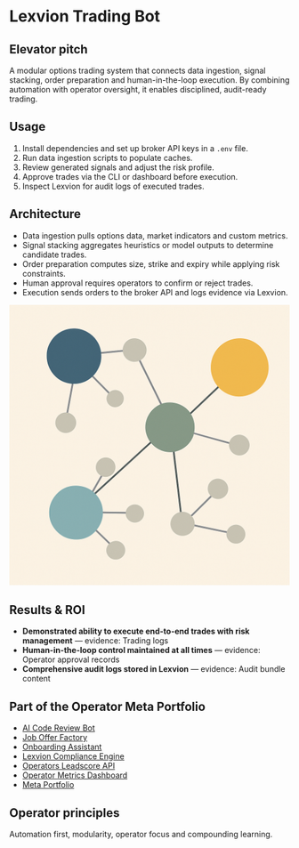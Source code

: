 # Lexvion Trading Bot

## Elevator pitch
A modular options trading system that connects data ingestion, signal stacking, order preparation and human-in-the-loop execution. By combining automation with operator oversight, it enables disciplined, audit-ready trading.

## Usage
1. Install dependencies and set up broker API keys in a `.env` file.
2. Run data ingestion scripts to populate caches.
3. Review generated signals and adjust the risk profile.
4. Approve trades via the CLI or dashboard before execution.
5. Inspect Lexvion for audit logs of executed trades.

## Architecture
- Data ingestion pulls options data, market indicators and custom metrics.
- Signal stacking aggregates heuristics or model outputs to determine candidate trades.
- Order preparation computes size, strike and expiry while applying risk constraints.
- Human approval requires operators to confirm or reject trades.
- Execution sends orders to the broker API and logs evidence via Lexvion.

![Diagram](./assets/diagram.png)

## Results & ROI
- **Demonstrated ability to execute end-to-end trades with risk management** — evidence: Trading logs
- **Human-in-the-loop control maintained at all times** — evidence: Operator approval records
- **Comprehensive audit logs stored in Lexvion** — evidence: Audit bundle content

## Part of the Operator Meta Portfolio
- [AI Code Review Bot](../ai_code_review_bot/OPERATOR_README.md)
- [Job Offer Factory](../job_offer_factory_autorun/OPERATOR_README.md)
- [Onboarding Assistant](../Onboarding_Assistant/OPERATOR_README.md)
- [Lexvion Compliance Engine](../lexvion/OPERATOR_README.md)
- [Operators Leadscore API](../operators-leadscore-api/OPERATOR_README.md)
- [Operator Metrics Dashboard](../operator_metrics_dashboard/OPERATOR_README.md)
- [Meta Portfolio](../meta_portfolio/README.md)

## Operator principles
Automation first, modularity, operator focus and compounding learning.
